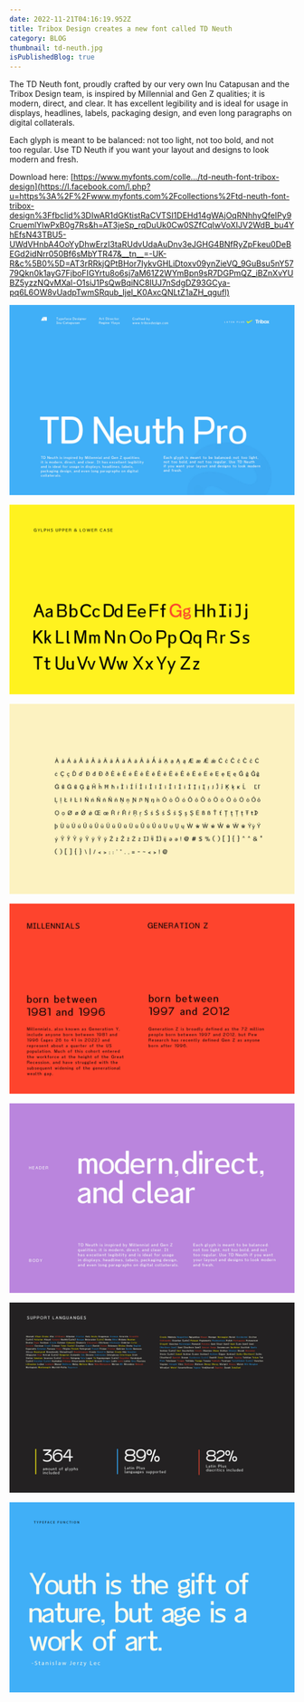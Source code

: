 ```yaml
---
date: 2022-11-21T04:16:19.952Z
title: Tribox Design creates a new font called TD Neuth
category: BLOG
thumbnail: td-neuth.jpg
isPublishedBlog: true
---
```

<!--StartFragment-->

The TD Neuth font, proudly crafted by our very own Inu Catapusan and the Tribox Design team, is inspired by Millennial and Gen Z qualities; it is modern, direct, and clear. It has excellent legibility and is ideal for usage in displays, headlines, labels, packaging design, and even long paragraphs on digital collaterals.

Each glyph is meant to be balanced: not too light, not too bold, and not too [](https://triboxdesign.com/fonts/td-neuth-font-by-tribox-design/)regular. Use TD Neuth if you want your layout and designs to look modern and fresh.

Download here: [https://www.myfonts.com/colle…/td-neuth-font-tribox-design](https://l.facebook.com/l.php?u=https%3A%2F%2Fwww.myfonts.com%2Fcollections%2Ftd-neuth-font-tribox-design%3Ffbclid%3DIwAR1dGKtistRaCVTSI1DEHd14gWAjOqRNhhyQfeIPy9CruemlYlwPxB0g7Rs&h=AT3jeSp_rqDuUk0Cw0SZfCqIwVoXIJV2WdB_bu4YhEfsN43TBU5-UWdVHnbA4OoYyDhwErzI3taRUdvUdaAuDnv3eJGHG4BNfRyZpFkeu0DeBEGd2idNrr050Bf6sMbYTR47&__tn__=-UK-R&c%5B0%5D=AT3rRRkjQPtBHor7IykvGHLiDtoxv09ynZieVQ_9GuBsu5nY5779Qkn0k1ayG7FjboFIGYrtu8o6sj7aM61Z2WYmBpn9sR7DGPmQZ_iBZnXvYUBZ5yzzNQvMXal-O1siJ1PsQwBqiNC8lUJ7nSdgDZ93GCya-pq6L6OW8vUadpTwmSRqub_Ijel_K0AxcQNLtZ1aZH_qgufl)

<!--EndFragment-->



![TD Neuth Font by Tribox Design](td-neuth-cover-website.jpg "TD Neuth Font")



![TD Neuth Font by Tribox Design](td-neuth-website-4.jpg "TD Neuth Font")

![TD Neuth Font by Tribox Design](td-neuth-website-7.jpg "TD Neuth Font")

![TD Neuth Font by Tribox Design](td-neuth-website-9.jpg "TD Neuth Font")

![TD Neuth Font by Tribox Design](td-neuth-website-3.jpg "TD Neuth Font")

![TD Neuth Font by Tribox Design](td-neuth-website-10.jpg "TD Neuth Font")

![TD Neuth Font by Tribox Design](td-neuth-website-8.jpg "TD Neuth Font")